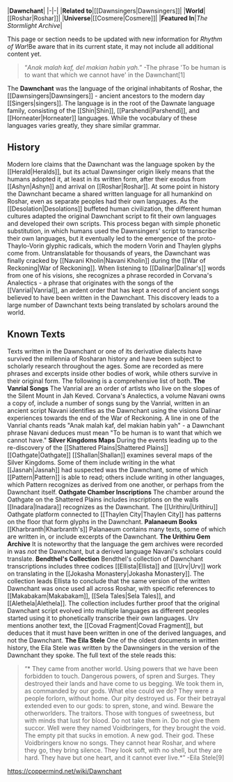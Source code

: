 |**Dawnchant**|
|-|-|
|**Related to**|[[Dawnsingers\|Dawnsingers]]|
|**World**|[[Roshar\|Roshar]]|
|**Universe**|[[Cosmere\|Cosmere]]|
|**Featured In**|*The Stormlight Archive*|

This page or section needs to be updated with new information for *Rhythm of War*!Be aware that in its current state, it may not include all additional content yet.

>“*Anak malah kaf, del makian habin yah.*”
\-The phrase 'To be human is to want that which we cannot have' in the Dawnchant[1]


The **Dawnchant** was the language of the original inhabitants of Roshar, the [[Dawnsingers\|Dawnsingers]] - ancient ancestors to the modern day [[Singers\|singers]]. The language is in the root of the Dawnate language family, consisting of the [[Shin\|Shin]], [[Parshendi\|Parshendi]], and [[Horneater\|Horneater]] languages. While the vocabulary of these languages varies greatly, they share similar grammar.

## History
Modern lore claims that the Dawnchant was the language spoken by the [[Herald\|Heralds]], but its actual Dawnsinger origin likely means that the humans adopted it, at least in its written form, after their exodus from [[Ashyn\|Ashyn]] and arrival on [[Roshar\|Roshar]]. At some point in history the Dawnchant became a shared written language for all humankind on Roshar, even as separate peoples had their own languages. As the [[Desolation\|Desolations]] buffeted human civilization, the different human cultures adapted the original Dawnchant script to fit their own languages and developed their own scripts. This process began with simple phonetic substitution, in which humans used the Dawnsingers' script to transcribe their own languages, but it eventually led to the emergence of the proto-Thaylo-Vorin glyphic radicals, which the modern Vorin and Thaylen glyphs come from.
Untranslatable for thousands of years, the Dawnchant was finally cracked by [[Navani Kholin\|Navani Kholin]] during the [[War of Reckoning\|War of Reckoning]]. When listening to [[Dalinar\|Dalinar's]] words from one of his visions, she recognizes a phrase recorded in Corvana's Analectics - a phrase that originates with the songs of the [[Vanrial\|Vanrial]], an ardent order that has kept a record of ancient songs believed to have been written in the Dawnchant. This discovery leads to a large number of Dawnchant texts being translated by scholars around the world.

## Known Texts
Texts written in the Dawnchant or one of its derivative dialects have survived the millennia of Rosharan history and have been subject to scholarly research throughout the ages. Some are recorded as mere phrases and excerpts inside other bodies of work, while others survive in their original form. The following is a comprehensive list of both.
**The Vanrial Songs**
The Vanrial are an order of artists who live on the slopes of the Silent Mount in Jah Keved. Corvana's Analectics, a volume Navani owns a copy of, include a number of songs sung by the Vanrial, written in an ancient script Navani identifies as the Dawnchant using the visions Dalinar experiences towards the end of the War of Reckoning. A line in one of the Vanrial chants reads "Anak malah kaf, del makian habin yah" - a Dawnchant phrase Navani deduces must mean "To be human is to want that which we cannot have."
**Silver Kingdoms Maps**
During the events leading up to the re-discovery of the [[Shattered Plains\|Shattered Plains]] [[Oathgate\|Oathgate]] [[Shallan\|Shallan]] examines several maps of the Silver Kingdoms. Some of them include writing in the what [[Jasnah\|Jasnah]] had suspected was the Dawnchant, some of which [[Pattern\|Pattern]] is able to read; others include writing in other languages, which Pattern recognizes as derived from one another, or perhaps from the Dawnchant itself.
**Oathgate Chamber Inscriptions**
The chamber around the Oathgate on the Shattered Plains includes inscriptions on the walls [[Inadara\|Inadara]] recognizes as the Dawnchant. The [[Urithiru\|Urithiru]] Oathgate platform connected to [[Thaylen City\|Thaylen City]] has patterns on the floor that form glyphs in the Dawnchant.
**Palanaeum Books**
[[Kharbranth\|Kharbranth's]] Palanaeum contains many texts, some of which are written in, or include excerpts of the Dawnchant.
**The Urithiru Gem Archive**
It is noteworthy that the language the gem archives were recorded in was *not* the Dawnchant, but a derived language Navani's scholars could translate.
**Bendthel's Collection**
Bendthel's collection of Dawnchant transcriptions includes three codices [[Ellista\|Ellista]] and [[Urv\|Urv]] work on translating in the [[Jokasha Monastery\|Jokasha Monastery]]. The collection leads Ellista to conclude that the same version of the written Dawnchant was once used all across Roshar, with specific references to [[Makabakam\|Makabakam]], [[Sela Tales\|Sela Tales]], and [[Alethela\|Alethela]]. The collection includes further proof that the original Dawnchant script evolved into multiple languages as different peoples started using it to phonetically transcribe their own languages. Urv mentions another text, the [[Covad Fragment\|Covad Fragment]], but deduces that it must have been written in one of the derived languages, and not the Dawnchant.
**The Eila Stele**
One of the oldest documents in written history, the Eila Stele was written by the Dawnsingers in the version of the Dawnchant they spoke. The full text of the stele reads this:

>“* They came from another world. Using powers that we have been forbidden to touch. Dangerous powers, of spren and Surges. They destroyed their lands and have come to us begging. We took them in, as commanded by our gods. What else could we do? They were a people forlorn, without home. Our pity destroyed us. For their betrayal extended even to our gods: to spren, stone, and wind. Beware the otherworlders. The traitors. Those with tongues of sweetness, but with minds that lust for blood. Do not take them in. Do not give them succor. Well were they named Voidbringers, for they brought the void. The empty pit that sucks in emotion. A new god. Their god. These Voidbringers know no songs. They cannot hear Roshar, and where they go, they bring silence. They look soft, with no shell, but they are hard. They have but one heart, and it cannot ever live.*”
\-Eila Stele[9]




https://coppermind.net/wiki/Dawnchant